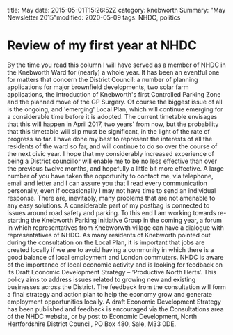 title: Maydate: 2015-05-01T15:26:52Z
category: knebworth
Summary: "May Newsletter 2015"modified: 2020-05-09
tags: NHDC, politics

# Review of my first year at NHDC
By the time you read this column I will have served as a member of NHDC
in the Knebworth Ward for (nearly) a whole year. It has been an eventful
one for matters that concern the District Council: a number of planning
applications for major brownfield developments, two solar farm
applications, the introduction of Knebworth's first Controlled Parking
Zone and the planned move of the GP Surgery.
Of course the biggest issue of all is the ongoing, and 'emerging' Local
Plan, which will continue emerging for a considerable time before it is
adopted. The current timetable envisages that this will happen in April
2017, two years' from now, but the probability that this timetable will
slip must be significant, in the light of the rate of progress so far.
I have done my best to represent the interests of all the residents of
the ward so far, and will continue to do so over the course of the next
civic year. I hope that my considerably increased experience of being a
District councillor will enable me to be no less effective than over the
previous twelve months, and hopefully a little bit more effective.
A large number of you have taken the opportunity to contact me, via
telephone, email and letter and I can assure you that I read every
communication personally, even if occasionally I may not have time to
send an individual response. There are, inevitably, many problems that
are not amenable to any easy solutions. A considerable part of my
postbag is connected to issues around road safety and parking. To this
end I am working towards re-starting the Knebworth Parking Initiative
Group in the coming year, a forum in which representatives from
Knebworwth village can have a dialogue with representatives of NHDC.
As many residents of Knebworth pointed out during the consultation on
the Local Plan, it is important that jobs are created locally if we are
to avoid having a community in which there is a good balance of local
employment and London commuters. NHDC is aware of the importance of
local economic activity and is looking for feedback on its Draft
Economic Development Strategy – ‘Productive North Herts’. This policy
aims to address issues related to growing new and existing businesses
across the District. The feedback from the consultation will form a
final strategy and action plan to help the economy grow and generate
employment opportunities locally. A draft Economic Development Strategy
has been published and feedback is encouraged via the Consultations area
of the NHDC website, or by post to Economic Development, North
Hertfordshire District Council, PO Box 480, Sale, M33 0DE.
